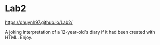 # Lab2

<https://dhuynh97.github.io/Lab2/>

A joking interpretation of a 12-year-old's diary if it had been created with HTML. Enjoy.
